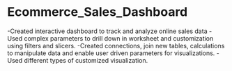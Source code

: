 # Ecommerce_Sales_Dashboard
-Created interactive dashboard to track and analyze online sales data
-Used complex parameters to drill down in worksheet and customization using filters and slicers.
-Created connections, join new tables, calculations to manipulate data and enable user driven parameters for visualizations.
-Used different types of customized visualization.
